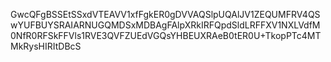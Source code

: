 GwcQFgBSSEtSSxdVTEAVV1xfFgkER0gDVVAQSlpUQAlJV1ZEQUMFRV4QSwYUFBUYSRAIARNUGQMDSxMDBAgFAlpXRkIRFQpdSldLRFFXV1NXLVdfM0NfR0RFSkFFVls1RVE3QVFZUEdVGQsYHBEUXRAeB0tER0U+TkopPTc4MTMkRysHIRItDBcS
